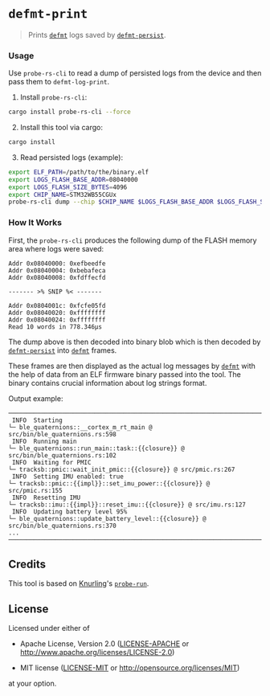 # `defmt-print`

> Prints [`defmt`] logs saved by [`defmt-persist`].

### Usage

Use `probe-rs-cli` to read a dump of persisted logs from the device and then pass them to `defmt-log-print`.

1. Install `probe-rs-cli`:

```bash
cargo install probe-rs-cli --force
```

2. Install this tool via cargo:

```bash
cargo install
```

3. Read persisted logs (example):

```bash
export ELF_PATH=/path/to/the/binary.elf
export LOGS_FLASH_BASE_ADDR=08040000
export LOGS_FLASH_SIZE_BYTES=4096
export CHIP_NAME=STM32WB55CGUx
probe-rs-cli dump --chip $CHIP_NAME $LOGS_FLASH_BASE_ADDR $LOGS_FLASH_SIZE_BYTES | defmt-print $ELF_PATH
```

### How It Works

First, the `probe-rs-cli` produces the following dump of the FLASH memory area where logs were saved:

```text
Addr 0x08040000: 0xefbeedfe
Addr 0x08040004: 0xbebafeca
Addr 0x08040008: 0xfdffecfd

------- >% SNIP %< -------

Addr 0x0804001c: 0xfcfe05fd
Addr 0x08040020: 0xffffffff
Addr 0x08040024: 0xffffffff
Read 10 words in 778.346µs
```

The dump above is then decoded into binary blob which is then decoded by [`defmt-persist`] into [`defmt`] frames.

These frames are then displayed as the actual log messages by [`defmt`] with the help of data
from an ELF firmware binary passed into the tool. The binary contains crucial information about log strings format.

Output example:

```text
────────────────────────────────────────────────────────────────────────────────
 INFO  Starting
└─ ble_quaternions::__cortex_m_rt_main @ src/bin/ble_quaternions.rs:598
 INFO  Running main
└─ ble_quaternions::run_main::task::{{closure}} @ src/bin/ble_quaternions.rs:102
 INFO  Waiting for PMIC
└─ tracksb::pmic::wait_init_pmic::{{closure}} @ src/pmic.rs:267
 INFO  Setting IMU enabled: true
└─ tracksb::pmic::{{impl}}::set_imu_power::{{closure}} @ src/pmic.rs:155
 INFO  Resetting IMU
└─ tracksb::imu::{{impl}}::reset_imu::{{closure}} @ src/imu.rs:127
 INFO  Updating battery level 95%
└─ ble_quaternions::update_battery_level::{{closure}} @ src/bin/ble_quaternions.rs:370
...
────────────────────────────────────────────────────────────────────────────────
```

[`defmt-persist`]: https://github.com/BlackbirdHQ/defmt-persist
[`defmt`]: https://github.com/knurling-rs/defmt

## Credits

This tool is based on [Knurling]()'s [`probe-run`](https://github.com/knurling-rs/probe-run).

## License

Licensed under either of

- Apache License, Version 2.0 ([LICENSE-APACHE](LICENSE-APACHE) or
  http://www.apache.org/licenses/LICENSE-2.0)

- MIT license ([LICENSE-MIT](LICENSE-MIT) or http://opensource.org/licenses/MIT)

at your option.
